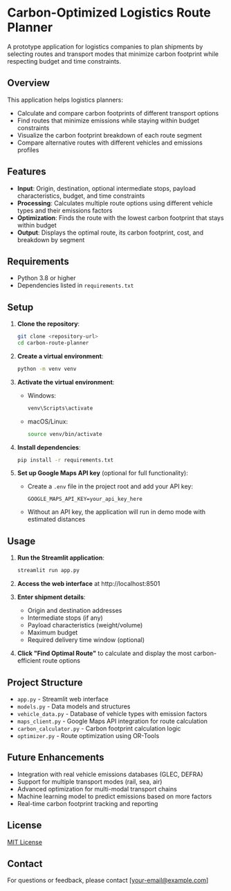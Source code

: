 # Carbon-Optimized Logistics Route Planner

A prototype application for logistics companies to plan shipments by selecting routes and transport modes that minimize carbon footprint while respecting budget and time constraints.

## Overview

This application helps logistics planners:

- Calculate and compare carbon footprints of different transport options
- Find routes that minimize emissions while staying within budget constraints
- Visualize the carbon footprint breakdown of each route segment
- Compare alternative routes with different vehicles and emissions profiles

## Features

- **Input**: Origin, destination, optional intermediate stops, payload characteristics, budget, and time constraints
- **Processing**: Calculates multiple route options using different vehicle types and their emissions factors
- **Optimization**: Finds the route with the lowest carbon footprint that stays within budget
- **Output**: Displays the optimal route, its carbon footprint, cost, and breakdown by segment

## Requirements

- Python 3.8 or higher
- Dependencies listed in `requirements.txt`

## Setup

1. **Clone the repository**:
   ```bash
   git clone <repository-url>
   cd carbon-route-planner
   ```

2. **Create a virtual environment**:
   ```bash
   python -m venv venv
   ```

3. **Activate the virtual environment**:
   - Windows:
     ```bash
     venv\Scripts\activate
     ```
   - macOS/Linux:
     ```bash
     source venv/bin/activate
     ```

4. **Install dependencies**:
   ```bash
   pip install -r requirements.txt
   ```

5. **Set up Google Maps API key** (optional for full functionality):
   - Create a `.env` file in the project root and add your API key:
     ```
     GOOGLE_MAPS_API_KEY=your_api_key_here
     ```
   - Without an API key, the application will run in demo mode with estimated distances

## Usage

1. **Run the Streamlit application**:
   ```bash
   streamlit run app.py
   ```

2. **Access the web interface** at http://localhost:8501

3. **Enter shipment details**:
   - Origin and destination addresses
   - Intermediate stops (if any)
   - Payload characteristics (weight/volume)
   - Maximum budget
   - Required delivery time window (optional)

4. **Click "Find Optimal Route"** to calculate and display the most carbon-efficient route options

## Project Structure

- `app.py` - Streamlit web interface
- `models.py` - Data models and structures
- `vehicle_data.py` - Database of vehicle types with emission factors
- `maps_client.py` - Google Maps API integration for route calculation
- `carbon_calculator.py` - Carbon footprint calculation logic
- `optimizer.py` - Route optimization using OR-Tools

## Future Enhancements

- Integration with real vehicle emissions databases (GLEC, DEFRA)
- Support for multiple transport modes (rail, sea, air)
- Advanced optimization for multi-modal transport chains
- Machine learning model to predict emissions based on more factors
- Real-time carbon footprint tracking and reporting

## License

[MIT License](LICENSE)

## Contact

For questions or feedback, please contact [your-email@example.com]